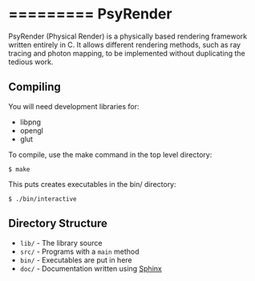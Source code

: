 
=========
PsyRender
=========

PsyRender (Physical Render) is a physically based rendering framework written
entirely in C.  It allows different rendering methods, such as ray tracing and
photon mapping, to be implemented without duplicating the tedious work.


Compiling
---------

You will need development libraries for:

* libpng
* opengl
* glut

To compile, use the make command in the top level directory:

    $ make

This puts creates executables in the bin/ directory:

    $ ./bin/interactive


Directory Structure
-------------------

* `lib/` - The library source
* `src/` - Programs with a `main` method
* `bin/` - Executables are put in here
* `doc/` - Documentation written using [Sphinx](http://sphinx.pocoo.org/)
